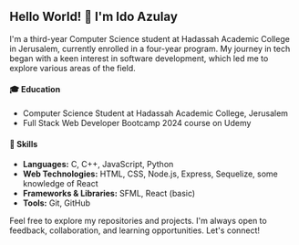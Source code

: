 ## Hello World! 👋 I'm Ido Azulay

I'm a third-year Computer Science student at Hadassah Academic College in Jerusalem, currently enrolled in a four-year program. My journey in tech began with a keen interest in software development, which led me to explore various areas of the field.

#### 🎓 Education
- Computer Science Student at Hadassah Academic College, Jerusalem
- Full Stack Web Developer Bootcamp 2024 course on Udemy

#### 🚀 Skills
- **Languages:** C, C++, JavaScript, Python
- **Web Technologies:** HTML, CSS, Node.js, Express, Sequelize, some knowledge of React
- **Frameworks & Libraries:** SFML, React (basic)
- **Tools:** Git, GitHub

<!-- #### 🌟 About Me
I'm passionate about technology and always seeking to learn and improve my skills. Whether it's exploring new frameworks or diving into complex algorithms and data structures, I enjoy the challenge and the continuous learning that comes with being in the tech field. -->

Feel free to explore my repositories and projects. I'm always open to feedback, collaboration, and learning opportunities. Let's connect!

